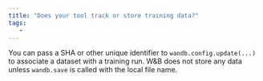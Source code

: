 ```yaml
---
title: "Does your tool track or store training data?"
tags:
   - 
---
```


You can pass a SHA or other unique identifier to `wandb.config.update(...)` to associate a dataset with a training run. W&B does not store any data unless `wandb.save` is called with the local file name.